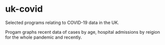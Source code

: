 # uk-covid
Selected programs relating to COVID-19 data in the UK.

Progam graphs recent data of cases by age, hospital admissions by reigion for the whole pandemic and recently.
